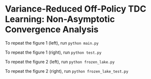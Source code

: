 # Variance-Reduced Off-Policy TDC Learning: Non-Asymptotic Convergence Analysis

To repeat the figure 1 (left), run 
`python main.py`

To repeat the figure 1 (right), run 
`python test.py`

To repeat the figure 2 (left), run 
`python frozen_lake.py`

To repeat the figure 2 (right), run 
`python frozen_lake_test.py`
